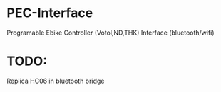 # PEC-Interface
Programable Ebike Controller (Votol,ND,THK) Interface (bluetooth/wifi)
# TODO:
Replica HC06 in bluetooth bridge
